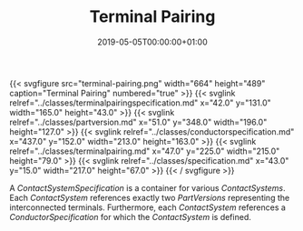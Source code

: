 ﻿---
title: Terminal Pairing
toc: false
type: specs
date: "2019-05-05T00:00:00+01:00"
draft: false
menu:
  vec120:
    identifier: description-of-components/terminal-pairing    
    parent: description-of-components
    weight: 1003017 

# Prev/next pager order (if `docs_section_pager` enabled in `params.toml`)
weight: 1003017
---
{{< svgfigure src="terminal-pairing.png" width="664" height="489" caption="Terminal Pairing" numbered="true" >}}
  {{< svglink relref="../classes/terminalpairingspecification.md" x="42.0" y="131.0" width="165.0" height="43.0" >}}
  {{< svglink relref="../classes/partversion.md" x="51.0" y="348.0" width="196.0" height="127.0" >}}
  {{< svglink relref="../classes/conductorspecification.md" x="437.0" y="152.0" width="213.0" height="163.0" >}}
  {{< svglink relref="../classes/terminalpairing.md" x="47.0" y="225.0" width="215.0" height="79.0" >}}
  {{< svglink relref="../classes/specification.md" x="43.0" y="15.0" width="217.0" height="67.0" >}}
{{< / svgfigure >}}
<html>   <head>     </head>   <body>     <p> A <i>ContactSystemSpecification</i> is a container for various <i>ContactSystems</i>. Each <i>ContactSystem</i> references exactly two <i>PartVersions</i> representing the interconnected terminals. Furthermore, each <i>ContactSystem</i> references a <i>ConductorSpecification</i> for which the <i>ContactSystem</i> is defined.      </p>    </body> </html> 
